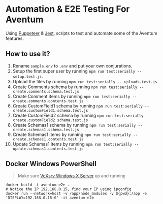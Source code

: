 # Automation & E2E Testing For Aventum

Using [Puppeteer](https://github.com/puppeteer/puppeteer) & [Jest](https://jestjs.io/), scripts to test and automate some of the Aventum features.

## How to use it?

1. Rename `sample.env` to `.env` and put your own conjurations.
2. Setup the first super user by running `npm run test:serially -- setup.test.js`.
3. Upload the files by running `npm run test:serially -- uploads.test.js`.
4. Create Comments schema by running `npm run test:serially -- create.comments.schema.test.js`
5. Create Comment items by running `npm run test:serially -- create.comments.contents.test.js`
6. Create CustomField1 schema by running `npm run test:serially -- create.customField1.schema.test.js`
7. Create CustomField2 schema by running `npm run test:serially -- create.customField2.schema.test.js`
8. Create Schemas1 schema by running `npm run test:serially -- create.schemas1.schema.test.js`
9. Create Schemas1 items by running `npm run test:serially -- create.schemas1.contents.test.js`
10. Update Schemas1 items by running `npm run test:serially -- update.schemas1.contents.test.js`

## Docker Windows PowerShell

> Make sure [VcXsrv Windows X Server](https://sourceforge.net/projects/vcxsrv/) up and running

```
docker build -t aventum-e2e .
# Notice the IP 192.168.0.15, find your IP using ipconfig
docker run --network=host -v /app/node_modules -v ${pwd}:/app -e 'DISPLAY=192.168.0.15:0' -it aventum-e2e
```
